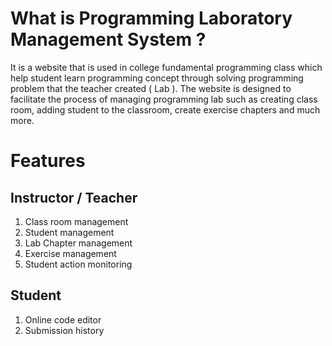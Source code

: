 # What is Programming Laboratory Management System ?
It is a website that is used in college fundamental programming class which help student learn programming concept through solving programming problem that the teacher created ( Lab ).
The website is designed to facilitate the process of managing programming lab such as creating class room, adding student to the classroom, create exercise chapters and much more.

# Features
## Instructor / Teacher
  1. Class room management
  2. Student management
  3. Lab Chapter management
  4. Exercise management
  5. Student action monitoring
## Student
  1. Online code editor
  2. Submission history
